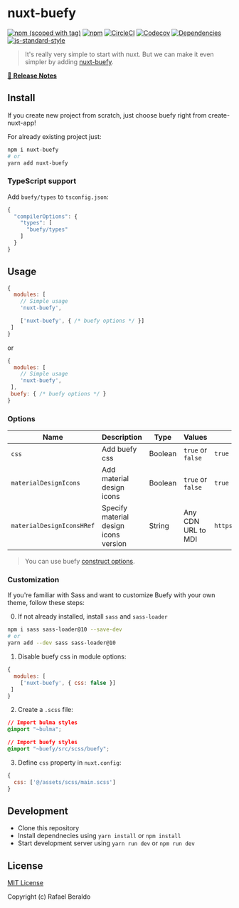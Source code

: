 # nuxt-buefy
[![npm (scoped with tag)](https://img.shields.io/npm/v/nuxt-buefy/latest.svg?style=flat-square)](https://npmjs.com/package/nuxt-buefy)
[![npm](https://img.shields.io/npm/dt/nuxt-buefy.svg?style=flat-square)](https://npmjs.com/package/nuxt-buefy)
[![CircleCI](https://img.shields.io/circleci/project/github/buefy/nuxt-buefy.svg?style=flat-square)](https://circleci.com/gh/buefy/nuxt-buefy)
[![Codecov](https://img.shields.io/codecov/c/github/buefy/nuxt-buefy.svg?style=flat-square)](https://codecov.io/gh/buefy/nuxt-buefy)
[![Dependencies](https://david-dm.org/buefy/nuxt-buefy/status.svg?style=flat-square)](https://david-dm.org/buefy/nuxt-buefy)
[![js-standard-style](https://img.shields.io/badge/code_style-buefy-7957d5.svg?style=flat-square)](http://buefy.github.io)

> It's really very simple to start with nuxt. But we can make it even simpler by adding <a href="https://github.com/buefy/nuxt-buefy">nuxt-buefy</a>.

[📖 **Release Notes**](./CHANGELOG.md)

## Install

If you create new project from scratch, just choose buefy right from create-nuxt-app!

For already existing project just:

```bash
npm i nuxt-buefy
# or
yarn add nuxt-buefy
```

### TypeScript support

Add `buefy/types` to `tsconfig.json`:

```js
{
  "compilerOptions": {
    "types": [
      "buefy/types"
    ]
  }
}
```

## Usage

```js
{
  modules: [
    // Simple usage
    'nuxt-buefy',

    ['nuxt-buefy', { /* buefy options */ }]
 ]
}
```

or 

```js
{
  modules: [
    // Simple usage
    'nuxt-buefy',
 ],
 buefy: { /* buefy options */ }
}
```

### Options

Name | Description | Type | Values | Default |
-----|-------------|------|--------|---------|
`css`     | Add buefy css | Boolean | `true` or `false` | `true` |
`materialDesignIcons` | Add material design icons | Boolean | `true` or `false` | `true` |
`materialDesignIconsHRef` | Specify material design icons version | String | Any CDN URL to MDI | `https://cdn.jsdelivr.net/npm/@mdi/font@5.8.55/css/materialdesignicons.min.css` |

> You can use buefy [construct options](https://buefy.org/documentation/constructor-options).

### Customization

If you're familiar with Sass and want to customize Buefy with your own theme, follow these steps:

0. If not already installed, install `sass` and `sass-loader`

```bash
npm i sass sass-loader@10 --save-dev
# or
yarn add --dev sass sass-loader@10
```

1. Disable buefy css in module options:

```js
{
  modules: [
    ['nuxt-buefy', { css: false }]
 ]
}
```

2. Create a `.scss` file:

```css
// Import bulma styles
@import "~bulma";

// Import buefy styles
@import "~buefy/src/scss/buefy";
```

3. Define `css` property in `nuxt.config`:

```js
{
  css: ['@/assets/scss/main.scss']
}
```

## Development

- Clone this repository
- Install dependnecies using `yarn install` or `npm install`
- Start development server using `yarn run dev` or `npm run dev`

## License

[MIT License](./LICENSE)

Copyright (c) Rafael Beraldo
